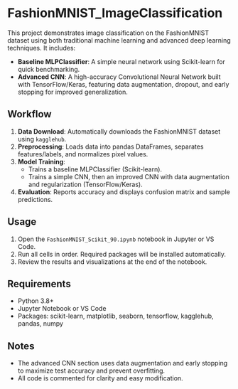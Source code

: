 # FashionMNIST_ImageClassification

This project demonstrates image classification on the FashionMNIST dataset using both traditional machine learning and advanced deep learning techniques. It includes:

- **Baseline MLPClassifier**: A simple neural network using Scikit-learn for quick benchmarking.
- **Advanced CNN**: A high-accuracy Convolutional Neural Network built with TensorFlow/Keras, featuring data augmentation, dropout, and early stopping for improved generalization.

## Workflow
1. **Data Download**: Automatically downloads the FashionMNIST dataset using `kagglehub`.
2. **Preprocessing**: Loads data into pandas DataFrames, separates features/labels, and normalizes pixel values.
3. **Model Training**:
	- Trains a baseline MLPClassifier (Scikit-learn).
	- Trains a simple CNN, then an improved CNN with data augmentation and regularization (TensorFlow/Keras).
4. **Evaluation**: Reports accuracy and displays confusion matrix and sample predictions.

## Usage
1. Open the `FashionMNIST_Scikit_90.ipynb` notebook in Jupyter or VS Code.
2. Run all cells in order. Required packages will be installed automatically.
3. Review the results and visualizations at the end of the notebook.

## Requirements
- Python 3.8+
- Jupyter Notebook or VS Code
- Packages: scikit-learn, matplotlib, seaborn, tensorflow, kagglehub, pandas, numpy

## Notes
- The advanced CNN section uses data augmentation and early stopping to maximize test accuracy and prevent overfitting.
- All code is commented for clarity and easy modification.
